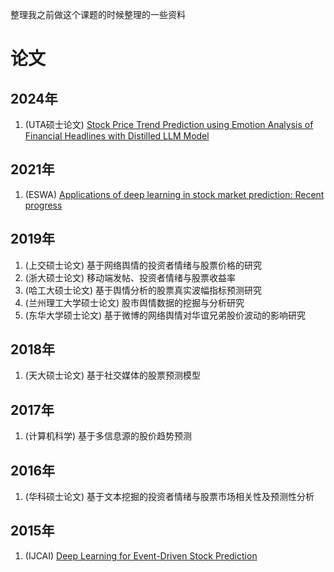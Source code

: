 整理我之前做这个课题的时候整理的一些资料

# 论文
## 2024年
1. (UTA硕士论文) [Stock Price Trend Prediction using Emotion Analysis of Financial Headlines with Distilled LLM Model](https://mavmatrix.uta.edu/cgi/viewcontent.cgi?article=1004&context=cse_theses)
## 2021年
1. (ESWA) [Applications of deep learning in stock market prediction: Recent progress](https://arxiv.org/abs/2003.01859)

## 2019年
1. (上交硕士论文) 基于网络舆情的投资者情绪与股票价格的研究
2. (浙大硕士论文) 移动端发帖、投资者情绪与股票收益率
2. (哈工大硕士论文) 基于舆情分析的股票真实波幅指标预测研究
2. (兰州理工大学硕士论文) 股市舆情数据的挖掘与分析研究
3. (东华大学硕士论文) 基于微博的网络舆情对华谊兄弟股价波动的影响研究

## 2018年
1. (天大硕士论文) 基于社交媒体的股票预测模型

## 2017年
1. (计算机科学) 基于多信息源的股价趋势预测

## 2016年
1. (华科硕士论文) 基于文本挖掘的投资者情绪与股票市场相关性及预测性分析

## 2015年
1. (IJCAI) [Deep Learning for Event-Driven Stock Prediction](https://www.ijcai.org/Proceedings/15/Papers/329.pdf)

